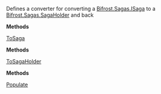 Defines a converter for converting a [Bifrost.Sagas.ISaga](Bifrost.Sagas.ISaga) to a [Bifrost.Sagas.SagaHolder](Bifrost.Sagas.SagaHolder) and back

**Methods**

[ToSaga](Bifrost.Sagas.ISagaConverter.ToSaga)


**Methods**

[ToSagaHolder](Bifrost.Sagas.ISagaConverter.ToSagaHolder)


**Methods**

[Populate](Bifrost.Sagas.ISagaConverter.Populate)
